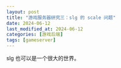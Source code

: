 ```yaml
---
layout: post
title: "游戏服务器研究三：slg 的 scale 问题"
date: 2024-06-12
last_modified_at: 2024-06-12
categories: [游戏后端]
tags: [gameserver]
---
```



slg 也可以是一个很大的世界。 